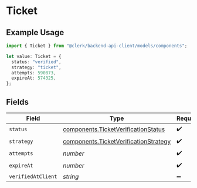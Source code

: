 # Ticket

## Example Usage

```typescript
import { Ticket } from "@clerk/backend-api-client/models/components";

let value: Ticket = {
  status: "verified",
  strategy: "ticket",
  attempts: 590873,
  expireAt: 574325,
};
```

## Fields

| Field                                                                                          | Type                                                                                           | Required                                                                                       | Description                                                                                    |
| ---------------------------------------------------------------------------------------------- | ---------------------------------------------------------------------------------------------- | ---------------------------------------------------------------------------------------------- | ---------------------------------------------------------------------------------------------- |
| `status`                                                                                       | [components.TicketVerificationStatus](../../models/components/ticketverificationstatus.md)     | :heavy_check_mark:                                                                             | N/A                                                                                            |
| `strategy`                                                                                     | [components.TicketVerificationStrategy](../../models/components/ticketverificationstrategy.md) | :heavy_check_mark:                                                                             | N/A                                                                                            |
| `attempts`                                                                                     | *number*                                                                                       | :heavy_check_mark:                                                                             | N/A                                                                                            |
| `expireAt`                                                                                     | *number*                                                                                       | :heavy_check_mark:                                                                             | N/A                                                                                            |
| `verifiedAtClient`                                                                             | *string*                                                                                       | :heavy_minus_sign:                                                                             | N/A                                                                                            |